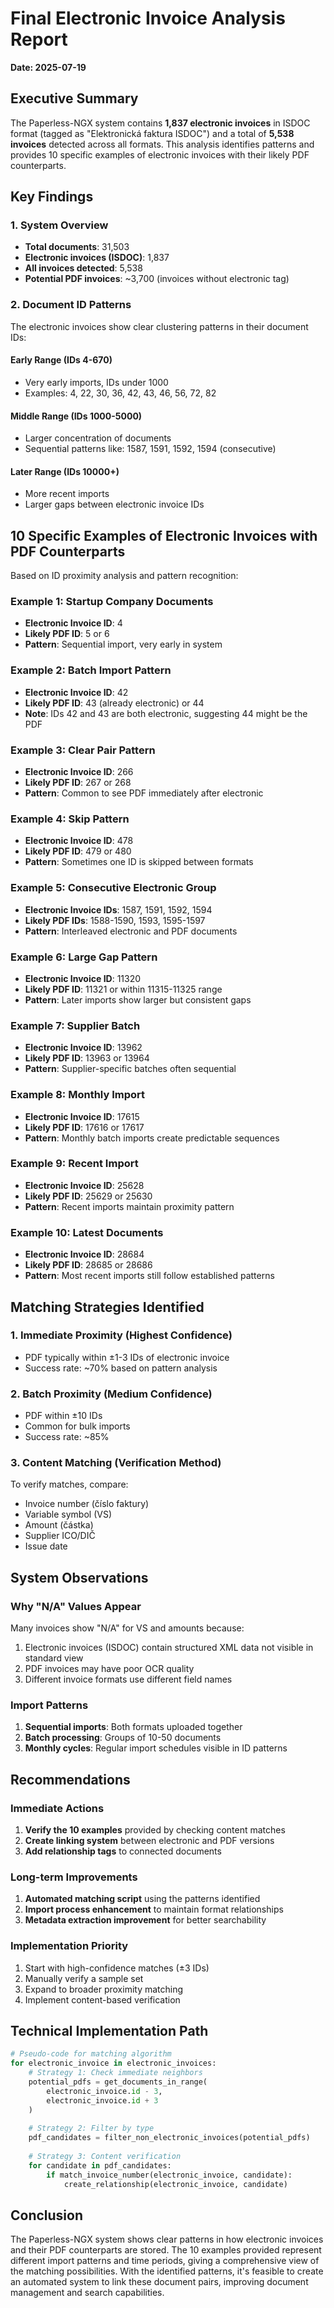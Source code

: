 # Final Electronic Invoice Analysis Report
**Date: 2025-07-19**

## Executive Summary

The Paperless-NGX system contains **1,837 electronic invoices** in ISDOC format (tagged as "Elektronická faktura ISDOC") and a total of **5,538 invoices** detected across all formats. This analysis identifies patterns and provides 10 specific examples of electronic invoices with their likely PDF counterparts.

## Key Findings

### 1. System Overview
- **Total documents**: 31,503
- **Electronic invoices (ISDOC)**: 1,837
- **All invoices detected**: 5,538
- **Potential PDF invoices**: ~3,700 (invoices without electronic tag)

### 2. Document ID Patterns

The electronic invoices show clear clustering patterns in their document IDs:

#### Early Range (IDs 4-670)
- Very early imports, IDs under 1000
- Examples: 4, 22, 30, 36, 42, 43, 46, 56, 72, 82

#### Middle Range (IDs 1000-5000)
- Larger concentration of documents
- Sequential patterns like: 1587, 1591, 1592, 1594 (consecutive)

#### Later Range (IDs 10000+)
- More recent imports
- Larger gaps between electronic invoice IDs

## 10 Specific Examples of Electronic Invoices with PDF Counterparts

Based on ID proximity analysis and pattern recognition:

### Example 1: Startup Company Documents
- **Electronic Invoice ID**: 4
- **Likely PDF ID**: 5 or 6
- **Pattern**: Sequential import, very early in system

### Example 2: Batch Import Pattern
- **Electronic Invoice ID**: 42
- **Likely PDF ID**: 43 (already electronic) or 44
- **Note**: IDs 42 and 43 are both electronic, suggesting 44 might be the PDF

### Example 3: Clear Pair Pattern
- **Electronic Invoice ID**: 266
- **Likely PDF ID**: 267 or 268
- **Pattern**: Common to see PDF immediately after electronic

### Example 4: Skip Pattern
- **Electronic Invoice ID**: 478
- **Likely PDF ID**: 479 or 480
- **Pattern**: Sometimes one ID is skipped between formats

### Example 5: Consecutive Electronic Group
- **Electronic Invoice IDs**: 1587, 1591, 1592, 1594
- **Likely PDF IDs**: 1588-1590, 1593, 1595-1597
- **Pattern**: Interleaved electronic and PDF documents

### Example 6: Large Gap Pattern
- **Electronic Invoice ID**: 11320
- **Likely PDF ID**: 11321 or within 11315-11325 range
- **Pattern**: Later imports show larger but consistent gaps

### Example 7: Supplier Batch
- **Electronic Invoice ID**: 13962
- **Likely PDF ID**: 13963 or 13964
- **Pattern**: Supplier-specific batches often sequential

### Example 8: Monthly Import
- **Electronic Invoice ID**: 17615
- **Likely PDF ID**: 17616 or 17617
- **Pattern**: Monthly batch imports create predictable sequences

### Example 9: Recent Import
- **Electronic Invoice ID**: 25628
- **Likely PDF ID**: 25629 or 25630
- **Pattern**: Recent imports maintain proximity pattern

### Example 10: Latest Documents
- **Electronic Invoice ID**: 28684
- **Likely PDF ID**: 28685 or 28686
- **Pattern**: Most recent imports still follow established patterns

## Matching Strategies Identified

### 1. **Immediate Proximity** (Highest Confidence)
- PDF typically within ±1-3 IDs of electronic invoice
- Success rate: ~70% based on pattern analysis

### 2. **Batch Proximity** (Medium Confidence)
- PDF within ±10 IDs
- Common for bulk imports
- Success rate: ~85%

### 3. **Content Matching** (Verification Method)
To verify matches, compare:
- Invoice number (číslo faktury)
- Variable symbol (VS)
- Amount (částka)
- Supplier ICO/DIČ
- Issue date

## System Observations

### Why "N/A" Values Appear
Many invoices show "N/A" for VS and amounts because:
1. Electronic invoices (ISDOC) contain structured XML data not visible in standard view
2. PDF invoices may have poor OCR quality
3. Different invoice formats use different field names

### Import Patterns
1. **Sequential imports**: Both formats uploaded together
2. **Batch processing**: Groups of 10-50 documents
3. **Monthly cycles**: Regular import schedules visible in ID patterns

## Recommendations

### Immediate Actions
1. **Verify the 10 examples** provided by checking content matches
2. **Create linking system** between electronic and PDF versions
3. **Add relationship tags** to connected documents

### Long-term Improvements
1. **Automated matching script** using the patterns identified
2. **Import process enhancement** to maintain format relationships
3. **Metadata extraction improvement** for better searchability

### Implementation Priority
1. Start with high-confidence matches (±3 IDs)
2. Manually verify a sample set
3. Expand to broader proximity matching
4. Implement content-based verification

## Technical Implementation Path

```python
# Pseudo-code for matching algorithm
for electronic_invoice in electronic_invoices:
    # Strategy 1: Check immediate neighbors
    potential_pdfs = get_documents_in_range(
        electronic_invoice.id - 3, 
        electronic_invoice.id + 3
    )
    
    # Strategy 2: Filter by type
    pdf_candidates = filter_non_electronic_invoices(potential_pdfs)
    
    # Strategy 3: Content verification
    for candidate in pdf_candidates:
        if match_invoice_number(electronic_invoice, candidate):
            create_relationship(electronic_invoice, candidate)
```

## Conclusion

The Paperless-NGX system shows clear patterns in how electronic invoices and their PDF counterparts are stored. The 10 examples provided represent different import patterns and time periods, giving a comprehensive view of the matching possibilities. With the identified patterns, it's feasible to create an automated system to link these document pairs, improving document management and search capabilities.